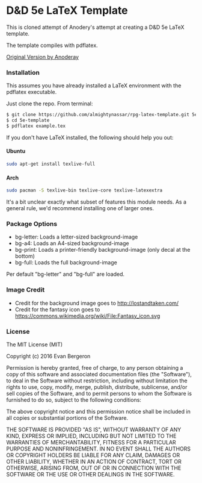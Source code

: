 # D&D 5e LaTeX Template

This is cloned attempt of Anodery's attempt at creating a D&D 5e LaTeX template.

The template compiles with pdflatex.

[Original Version by Anoderay](https://github.com/anoderay/DND-5e-LaTeX-Template/)


### Installation

This assumes you have already installed a LaTeX environment with the pdflatex executable.

Just clone the repo. From terminal:

```sh
$ git clone https://github.com/almightynassar/rpg-latex-template.git 5e-template
$ cd 5e-template
$ pdflatex example.tex
```

If you don't have LaTeX installed, the following should help you out:
#### Ubuntu
```sh
sudo apt-get install texlive-full
```
#### Arch
```sh
sudo pacman -S texlive-bin texlive-core texlive-latexextra
```
It's a bit unclear exactly what subset of features this module needs. As a general rule, we'd recommend installing one of larger ones.

### Package Options
- bg-letter: Loads a letter-sized background-image
- bg-a4: Loads an A4-sized background-image
- bg-print: Loads a printer-friendly background-image (only decal at the bottom)
- bg-full: Loads the full background-image

Per default "bg-letter" and "bg-full" are loaded.

### Image Credit

 - Credit for the background image goes to http://lostandtaken.com/
 - Credit for the fantasy icon goes to https://commons.wikimedia.org/wiki/File:Fantasy_icon.svg

### License
The MIT License (MIT)

Copyright (c) 2016 Evan Bergeron

Permission is hereby granted, free of charge, to any person obtaining a copy of this software and associated documentation files (the "Software"), to deal in the Software without restriction, including without limitation the rights to use, copy, modify, merge, publish, distribute, sublicense, and/or sell copies of the Software, and to permit persons to whom the Software is furnished to do so, subject to the following conditions:

The above copyright notice and this permission notice shall be included in all copies or substantial portions of the Software.

THE SOFTWARE IS PROVIDED "AS IS", WITHOUT WARRANTY OF ANY KIND, EXPRESS OR IMPLIED, INCLUDING BUT NOT LIMITED TO THE WARRANTIES OF MERCHANTABILITY, FITNESS FOR A PARTICULAR PURPOSE AND NONINFRINGEMENT. IN NO EVENT SHALL THE AUTHORS OR COPYRIGHT HOLDERS BE LIABLE FOR ANY CLAIM, DAMAGES OR OTHER LIABILITY, WHETHER IN AN ACTION OF CONTRACT, TORT OR OTHERWISE, ARISING FROM, OUT OF OR IN CONNECTION WITH THE SOFTWARE OR THE USE OR OTHER DEALINGS IN THE SOFTWARE.
